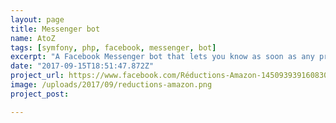 ```yaml
---
layout: page
title: Messenger bot
name: AtoZ
tags: [symfony, php, facebook, messenger, bot]
excerpt: "A Facebook Messenger bot that lets you know as soon as any product of your choice is reduced on amazon"
date: "2017-09-15T18:51:47.872Z"
project_url: https://www.facebook.com/Réductions-Amazon-1450939391608301/
image: /uploads/2017/09/reductions-amazon.png
project_post: 

---
```

